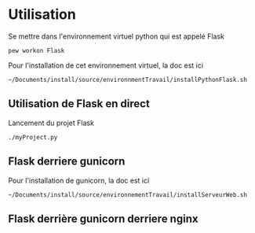 # Utilisation

Se mettre dans l'environnement virtuel python qui est appelé Flask

```
pew workon Flask
```

Pour l'installation de cet environnement virtuel, la doc est ici
```
~/Documents/install/source/environnmentTravail/installPythonFlask.sh
```

## Utilisation de Flask en direct

Lancement du projet Flask
```
./myProject.py
```

## Flask derriere gunicorn

Pour l'installation de gunicorn, la doc est ici

```
~/Documents/install/source/environnementTravail/installServeurWeb.sh

```
## Flask derrière gunicorn derriere nginx


